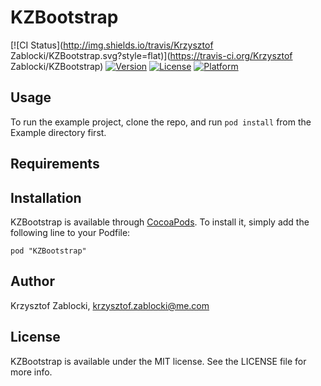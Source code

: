 # KZBootstrap

[![CI Status](http://img.shields.io/travis/Krzysztof Zablocki/KZBootstrap.svg?style=flat)](https://travis-ci.org/Krzysztof Zablocki/KZBootstrap)
[![Version](https://img.shields.io/cocoapods/v/KZBootstrap.svg?style=flat)](http://cocoadocs.org/docsets/KZBootstrap)
[![License](https://img.shields.io/cocoapods/l/KZBootstrap.svg?style=flat)](http://cocoadocs.org/docsets/KZBootstrap)
[![Platform](https://img.shields.io/cocoapods/p/KZBootstrap.svg?style=flat)](http://cocoadocs.org/docsets/KZBootstrap)

## Usage

To run the example project, clone the repo, and run `pod install` from the Example directory first.

## Requirements

## Installation

KZBootstrap is available through [CocoaPods](http://cocoapods.org). To install
it, simply add the following line to your Podfile:

    pod "KZBootstrap"

## Author

Krzysztof Zablocki, krzysztof.zablocki@me.com

## License

KZBootstrap is available under the MIT license. See the LICENSE file for more info.

